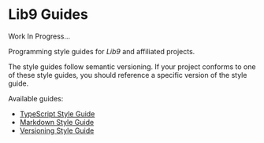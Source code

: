 # Lib9 Guides

Work In Progress...

Programming style guides for _Lib9_ and affiliated projects.

The style guides follow semantic versioning.
If your project conforms to one of these style guides, you should reference a specific version of the style guide.

Available guides:

- [TypeScript Style Guide](./lib9-typescript-style-guide.md)
- [Markdown Style Guide](./lib9-markdown-style-guide.md)
- [Versioning Style Guide](./lib9-versioning-style-guide.md)
